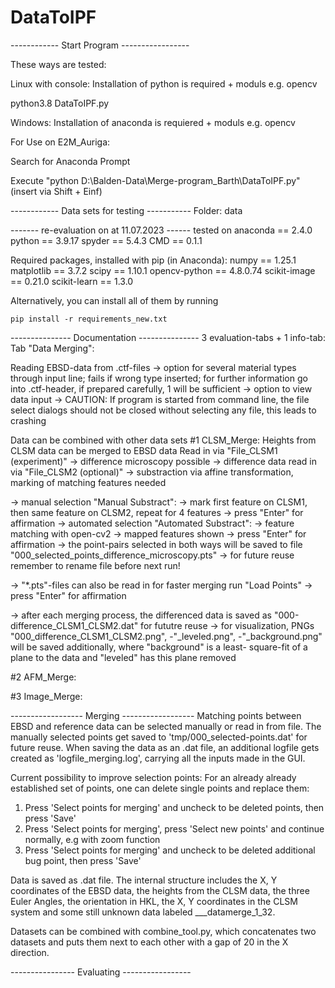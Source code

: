 # DataToIPF

------------  Start Program  -----------------

These ways are tested:

Linux with console:
Installation of python is required + moduls e.g. opencv

python3.8 DataToIPF.py


Windows:
Installation of anaconda is requiered + moduls e.g. opencv

For Use on E2M_Auriga:

Search for Anaconda Prompt

Execute "python D:\Balden-Data\Merge-program_Barth\DataToIPF.py" (insert via Shift + Einf)



------------  Data sets for testing -----------
Folder: data

-------  re-evaluation on at 11.07.2023  ------
tested on
anaconda 	== 2.4.0
python		== 3.9.17
spyder		== 5.4.3
CMD		== 0.1.1

Required packages, installed with pip (in Anaconda):
numpy 		== 1.25.1
matplotlib 	== 3.7.2
scipy		== 1.10.1
opencv-python	== 4.8.0.74
scikit-image	== 0.21.0
scikit-learn	== 1.3.0

Alternatively, you can install all of them by running
```commandline
pip install -r requirements_new.txt
```

---------------  Documentation  ---------------
3 evaluation-tabs + 1 info-tab:
Tab "Data Merging":

Reading EBSD-data from .ctf-files 
-> option for several material types through input line; fails if wrong 
	type inserted; for further information go into .ctf-header, 
	if prepared carefully, 1 will be sufficient
-> option to view data input
-> CAUTION: If program is started from command line, the file select 
	dialogs should not be closed without selecting any file, this
	leads to crashing

Data can be combined with other data sets
#1 CLSM_Merge:
Heights from CLSM data can be merged to EBSD data
Read in via "File_CLSM1 (experiment)"
-> difference microscopy possible
 -> difference data read in via "File_CLSM2 (optional)"
 -> substraction via affine transformation, marking of matching features needed

  -> manual selection "Manual Substract":
   -> mark first feature on CLSM1, then same feature on CLSM2, repeat for 4 features
   -> press "Enter" for affirmation
  -> automated selection "Automated Substract":
   -> feature matching with open-cv2
   -> mapped features shown
   -> press "Enter" for affirmation
  -> the point-pairs selected in both ways will be saved to file
     "000_selected_points_difference_microscopy.pts"
  -> for future reuse remember to rename file before next run!

  -> "*.pts"-files can also be read in for faster merging run "Load Points"
   -> press "Enter" for affirmation
 
 -> after each merging process, the differenced data is saved as 
    "000-difference_CLSM1_CLSM2.dat" for fututre reuse
 -> for visualization, PNGs "000_difference_CLSM1_CLSM2.png", -"_leveled.png", 
    -"_background.png" will be saved additionally, where "background" is a least-
    square-fit of a plane to the data and "leveled" has this plane removed
    

#2 AFM_Merge:

#3 Image_Merge:

------------------  Merging  ------------------
Matching points between EBSD and reference data can be selected manually
or read in from file. The manually selected points get saved to 
'tmp/000_selected-points.dat' for future reuse.
When saving the data as an .dat file, an additional logfile gets created
as 'logfile_merging.log', carrying all the inputs made in the GUI.

Current possibility to improve selection points:
For an already already established set of points, one can delete single 
points and replace them:
1. Press 'Select points for merging' and uncheck to be deleted points, 
	then press 'Save'
2. Press 'Select points for merging', press 'Select new points' and 
	continue normally, e.g with zoom function 
3. Press 'Select points for merging' and uncheck to be deleted additional
	bug point, then press 'Save'

Data is saved as .dat file. The internal structure includes the X, Y coordinates 
of the EBSD data, the heights from the CLSM data, the three Euler Angles, the 
orientation in HKL, the X, Y coordinates in the CLSM system and some still 
unknown data labeled ___datamerge_1_32.

Datasets can be combined with combine_tool.py, which concatenates two datasets 
and puts them next to each other with a gap of 20 in the X direction.  

----------------  Evaluating  -----------------

